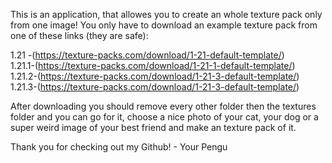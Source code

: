 This is an application, that allowes you to create an whole texture pack only from one image!
You only have to download an example texture pack from one of these links (they are safe):

1.21  -(https://texture-packs.com/download/1-21-default-template/)          
1.21.1-(https://texture-packs.com/download/1-21-1-default-template/)        
1.21.2-(https://texture-packs.com/download/1-21-3-default-template/)        
1.21.3-(https://texture-packs.com/download/1-21-3-default-template/)        

After downloading you should remove every other folder then the textures folder and you can go for it, choose a
nice photo of your cat, your dog or a super weird image of your best friend and make an texture pack of it.

Thank you for checking out my Github! - Your Pengu
